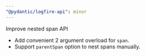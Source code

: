 ```yaml
---
"@pydantic/logfire-api": minor
---
```


Improve nested span API

- Add convenient 2 argument overload for `span`.
- Support `parentSpan` option to nest spans manually.
